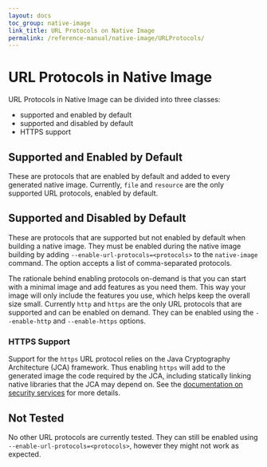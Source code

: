 ```yaml
---
layout: docs
toc_group: native-image
link_title: URL Protocols on Native Image
permalink: /reference-manual/native-image/URLProtocols/
---
```

# URL Protocols in Native Image

URL Protocols in Native Image can be divided into three classes:

* supported and enabled by default
* supported and disabled by default
* HTTPS support

## Supported and Enabled by Default
These are protocols that are enabled by default and added to every generated native image.
Currently, `file` and `resource` are the only supported URL protocols, enabled by default.

## Supported and Disabled by Default
These are protocols that are supported but not enabled by default when building a native image.
They must be enabled during the native image building by adding `--enable-url-protocols=<protocols>` to the `native-image` command.
The option accepts a list of comma-separated protocols.

The rationale behind enabling protocols on-demand is that you can start with a minimal image and add features as you need them.
This way your image will only include the features you use, which helps keep the overall size small.
Currently `http` and `https` are the only URL protocols that are supported and can be enabled on demand.
They can be enabled using the `--enable-http` and `--enable-https` options.

### HTTPS Support
Support for the `https` URL protocol relies on the Java Cryptography Architecture (JCA) framework.
Thus enabling `https` will add to the generated image the code required by the JCA, including statically linking native libraries that the JCA may depend on.
See the [documentation on security services](JCASecurityServices.md) for more details.

## Not Tested
No other URL protocols are currently tested.
They can still be enabled using `--enable-url-protocols=<protocols>`, however they might not work as expected.
